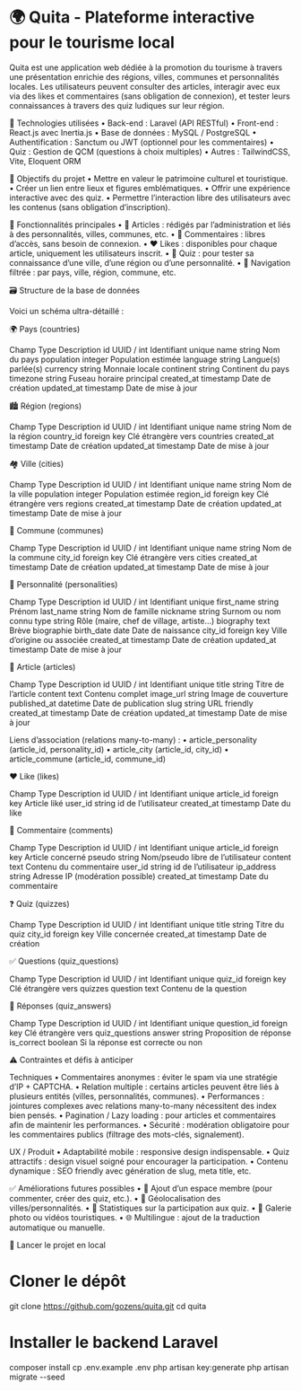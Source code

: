 
# 🌍 Quita - Plateforme interactive pour le tourisme local

Quita est une application web dédiée à la promotion du tourisme à travers une présentation enrichie des régions, villes, communes et personnalités locales. Les utilisateurs peuvent consulter des articles, interagir avec eux via des likes et commentaires (sans obligation de connexion), et tester leurs connaissances à travers des quiz ludiques sur leur région.

🚀 Technologies utilisées
	•	Back-end : Laravel (API RESTful)
	•	Front-end : React.js avec Inertia.js
	•	Base de données : MySQL / PostgreSQL
	•	Authentification : Sanctum ou JWT (optionnel pour les commentaires)
	•	Quiz : Gestion de QCM (questions à choix multiples)
	•	Autres : TailwindCSS, Vite, Eloquent ORM

📌 Objectifs du projet
	•	Mettre en valeur le patrimoine culturel et touristique.
	•	Créer un lien entre lieux et figures emblématiques.
	•	Offrir une expérience interactive avec des quiz.
	•	Permettre l’interaction libre des utilisateurs avec les contenus (sans obligation d’inscription).

🧠 Fonctionnalités principales
	•	📝 Articles : rédigés par l’administration et liés à des personnalités, villes, communes, etc.
	•	💬 Commentaires : libres d’accès, sans besoin de connexion.
	•	❤️ Likes : disponibles pour chaque article, uniquement les utilisateurs inscrit.
	•	🧪 Quiz : pour tester sa connaissance d’une ville, d’une région ou d’une personnalité.
	•	🔎 Navigation filtrée : par pays, ville, région, commune, etc.

🗃️ Structure de la base de données

Voici un schéma ultra-détaillé :

🌍 Pays (countries)

Champ	Type	Description
id	UUID / int	Identifiant unique
name	string	Nom du pays
population	integer	Population estimée
language	string	Langue(s) parlée(s)
currency	string	Monnaie locale
continent	string	Continent du pays
timezone	string	Fuseau horaire principal
created_at	timestamp	Date de création
updated_at	timestamp	Date de mise à jour

🏙️ Région (regions)

Champ	Type	Description
id	UUID / int	Identifiant unique
name	string	Nom de la région
country_id	foreign key	Clé étrangère vers countries
created_at	timestamp	Date de création
updated_at	timestamp	Date de mise à jour

🏘️ Ville (cities)

Champ	Type	Description
id	UUID / int	Identifiant unique
name	string	Nom de la ville
population	integer	Population estimée
region_id	foreign key	Clé étrangère vers regions
created_at	timestamp	Date de création
updated_at	timestamp	Date de mise à jour

🏡 Commune (communes)

Champ	Type	Description
id	UUID / int	Identifiant unique
name	string	Nom de la commune
city_id	foreign key	Clé étrangère vers cities
created_at	timestamp	Date de création
updated_at	timestamp	Date de mise à jour

👤 Personnalité (personalities)

Champ	Type	Description
id	UUID / int	Identifiant unique
first_name	string	Prénom
last_name	string	Nom de famille
nickname	string	Surnom ou nom connu
type	string	Rôle (maire, chef de village, artiste…)
biography	text	Brève biographie
birth_date	date	Date de naissance
city_id	foreign key	Ville d’origine ou associée
created_at	timestamp	Date de création
updated_at	timestamp	Date de mise à jour

📰 Article (articles)

Champ	Type	Description
id	UUID / int	Identifiant unique
title	string	Titre de l’article
content	text	Contenu complet
image_url	string	Image de couverture
published_at	datetime	Date de publication
slug	string	URL friendly
created_at	timestamp	Date de création
updated_at	timestamp	Date de mise à jour

Liens d’association (relations many-to-many) :
	•	article_personality (article_id, personality_id)
	•	article_city (article_id, city_id)
	•	article_commune (article_id, commune_id)

❤️ Like (likes)

Champ	Type	Description
id	UUID / int	Identifiant unique
article_id	foreign key	Article liké
user_id	string	id de l’utilisateur
created_at	timestamp	Date du like

💬 Commentaire (comments)

Champ	Type	Description
id	UUID / int	Identifiant unique
article_id	foreign key	Article concerné
pseudo	string	Nom/pseudo libre de l’utilisateur
content	text	Contenu du commentaire
user_id	string	id de l’utilisateur
ip_address	string	Adresse IP (modération possible)
created_at	timestamp	Date du commentaire

❓ Quiz (quizzes)

Champ	Type	Description
id	UUID / int	Identifiant unique
title	string	Titre du quiz
city_id	foreign key	Ville concernée
created_at	timestamp	Date de création

✅ Questions (quiz_questions)

Champ	Type	Description
id	UUID / int	Identifiant unique
quiz_id	foreign key	Clé étrangère vers quizzes
question	text	Contenu de la question

📌 Réponses (quiz_answers)

Champ	Type	Description
id	UUID / int	Identifiant unique
question_id	foreign key	Clé étrangère vers quiz_questions
answer	string	Proposition de réponse
is_correct	boolean	Si la réponse est correcte ou non

⚠️ Contraintes et défis à anticiper

Techniques
	•	Commentaires anonymes : éviter le spam via une stratégie d’IP + CAPTCHA.
	•	Relation multiple : certains articles peuvent être liés à plusieurs entités (villes, personnalités, communes).
	•	Performances : jointures complexes avec relations many-to-many nécessitent des index bien pensés.
	•	Pagination / Lazy loading : pour articles et commentaires afin de maintenir les performances.
	•	Sécurité : modération obligatoire pour les commentaires publics (filtrage des mots-clés, signalement).

UX / Produit
	•	Adaptabilité mobile : responsive design indispensable.
	•	Quiz attractifs : design visuel soigné pour encourager la participation.
	•	Contenu dynamique : SEO friendly avec génération de slug, meta title, etc.

✅ Améliorations futures possibles
	•	🔐 Ajout d’un espace membre (pour commenter, créer des quiz, etc.).
	•	🧭 Géolocalisation des villes/personnalités.
	•	🧠 Statistiques sur la participation aux quiz.
	•	📸 Galerie photo ou vidéos touristiques.
	•	🌐 Multilingue : ajout de la traduction automatique ou manuelle.

🏁 Lancer le projet en local

# Cloner le dépôt
git clone https://github.com/gozens/quita.git
cd quita

# Installer le backend Laravel
composer install
cp .env.example .env
php artisan key:generate
php artisan migrate --seed
